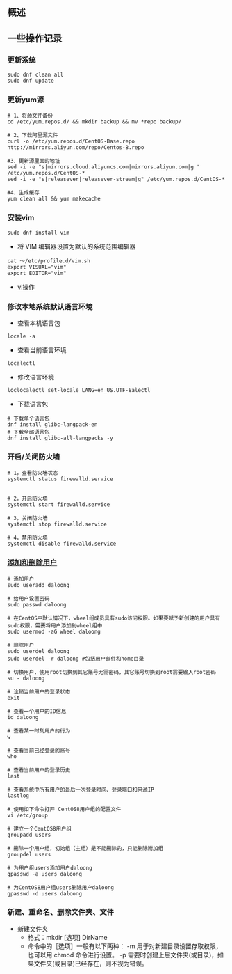 <!--
 * @Author: chenleilong chenleilong@51yund.com
 * @Date: 2023-03-16 10:18:31
 * @LastEditors: chenleilong chenleilong@51yund.com
 * @LastEditTime: 2023-03-16 13:41:29
 * @FilePath: /GitHub/vuepress_blog/docs/note/Linux学习.md
 * @Description: 这是默认设置,请设置`customMade`, 打开koroFileHeader查看配置 进行设置: https://github.com/OBKoro1/koro1FileHeader/wiki/%E9%85%8D%E7%BD%AE
-->
## 概述

## 一些操作记录
### 更新系统
```shell
sudo dnf clean all
sudo dnf update
```

### 更新yum源
```shell
# 1、将源文件备份
cd /etc/yum.repos.d/ && mkdir backup && mv *repo backup/

# 2、下载阿里源文件
curl -o /etc/yum.repos.d/CentOS-Base.repo http://mirrors.aliyun.com/repo/Centos-8.repo

#3、更新源里面的地址
sed -i -e "s|mirrors.cloud.aliyuncs.com|mirrors.aliyun.com|g " /etc/yum.repos.d/CentOS-*
sed -i -e "s|releasever|releasever-stream|g" /etc/yum.repos.d/CentOS-*

#4、生成缓存
yum clean all && yum makecache
```

### 安装vim
```shell
sudo dnf install vim
```
 - 将 VIM 编辑器设置为默认的系统范围编辑器
```shell
cat ～/etc/profile.d/vim.sh
export VISUAL="vim"
export EDITOR="vim"
```
- [vi操作](https://www.runoob.com/linux/linux-vim.html)

### 修改本地系统默认语言环境
- 查看本机语言包
```shell
locale -a
```
- 查看当前语言环境
```shell
localectl
```
- 修改语言环境
```shell
loclocalectl set-locale LANG=en_US.UTF-8alectl
```
- 下载语言包
```shell
# 下载单个语言包
dnf install glibc-langpack-en
# 下载全部语言包
dnf install glibc-all-langpacks -y
```
### 开启/关闭防火墙
```shell
# 1，查看防火墙状态
systemctl status firewalld.service


# 2，开启防火墙
systemctl start firewalld.service

# 3，关闭防火墙
systemctl stop firewalld.service

# 4，禁用防火墙
systemctl disable firewalld.service
```
### [添加和删除用户](https://www.myfreax.com/how-to-add-and-delete-users-on-centos-8/)
```shell
# 添加用户
sudo useradd daloong

# 给用户设置密码
sudo passwd daloong

# 在CentOS中默认情况下，wheel组成员具有sudo访问权限。如果要赋予新创建的用户具有sudo权限，需要将用户添加到wheel组中
sudo usermod -aG wheel daloong

# 删除用户
sudo userdel daloong
sudo userdel -r daloong #包括用户邮件和home目录

# 切换用户，使用root切换到其它账号无需密码，其它账号切换到root需要输入root密码
su - daloong

# 注销当前用户的登录状态
exit

# 查看一个用户的ID信息
id daloong

# 查看某一时刻用户的行为
w

# 查看当前已经登录的账号
who

# 查看当前用户的登录历史
last

# 查看系统中所有用户的最后一次登录时间、登录端口和来源IP
lastlog

# 使用如下命令打开 CentOS8用户组的配置文件
vi /etc/group

# 建立一个CentOS8用户组
groupadd users

# 删除一个用户组，初始组（主组）是不能删除的，只能删除附加组
groupdel users

# 为用户组users添加用户daloong
gpasswd -a users daloong

# 为CentOS8用户组users删除用户daloong
gpasswd -d users daloong
```

### 新建、重命名、删除文件夹、文件
- 新建文件夹
  - 格式：mkdir [选项] DirName
  - 命令中的［选项］一般有以下两种：
    -m 用于对新建目录设置存取权限，也可以用 chmod 命令进行设置。
    -p 需要时创建上层文件夹(或目录)，如果文件夹(或目录)已经存在，则不视为错误。
```shell

```